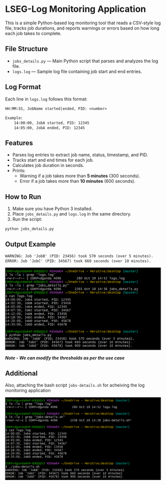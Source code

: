 # LSEG-Log Monitoring Application

This is a simple Python-based log monitoring tool that reads a CSV-style log file, tracks job durations, and reports warnings or errors based on how long each job takes to complete.

## File Structure

- `jobs_details.py` — Main Python script that parses and analyzes the log file.
- `logs.log` — Sample log file containing job start and end entries.

## Log Format

Each line in `logs.log` follows this format:
```
HH:MM:SS, JobName started|ended, PID: <number>
```

```
Example:
    14:00:00, JobA started, PID: 12345 
    14:05:00, JobA ended, PID: 12345
```

## Features

- Parses log entries to extract job name, status, timestamp, and PID.
- Tracks start and end times for each job.
- Calculates job duration in seconds.
- Prints:
  - Warning if a job takes more than **5 minutes** (300 seconds).
  - Error if a job takes more than **10 minutes** (600 seconds).

## How to Run

1. Make sure you have Python 3 installed.
2. Place `jobs_details.py` and `logs.log` in the same directory.
3. Run the script:

```
python jobs_details.py
```

## Output Example
```
WARNING: Job 'JobB' (PID: 23456) took 570 seconds (over 5 minutes).
ERROR: Job 'JobC' (PID: 34567) took 660 seconds (over 10 minutes).
```

![](python-output.png)

***Note - We can modify the thresholds as per the use case***

## Additional

Also, attaching the bash script `jobs-details.sh` for acheiving the log monitoring application

![](bash-output.png)